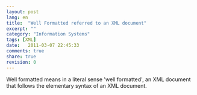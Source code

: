 ```yaml
---
layout: post
lang: en
title:  "Well Formatted referred to an XML document"
excerpt: ""
category: "Information Systems"
tags: [XML]
date:   2011-03-07 22:45:33
comments: true
share: true
revision: 0
---
```


Well formatted means in a literal sense 'well formatted', an XML document that follows the elementary syntax of an XML document.
